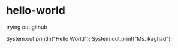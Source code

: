 # hello-world
trying out github


System.out.println("Hello World");
System.out.print("Ms. Raghad");
